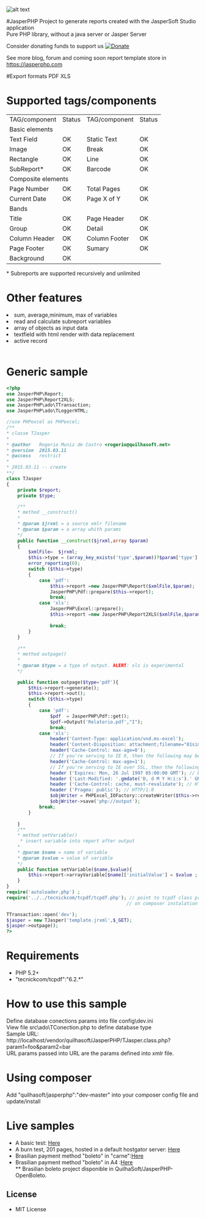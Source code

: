 ![alt text](https://jasperphp.com/wp-content/uploads/2020/01/cropped-ms-icon-150x150-2.png) 

#JasperPHP
Project to generate reports created with the JasperSoft Studio application<br>
Pure PHP library, without a java server or Jasper Server

Consider donating funds to support us
[![Donate](https://img.shields.io/badge/Donate-PayPal-green.svg)](https://www.paypal.com/cgi-bin/webscr?cmd=_s-xclick&hosted_button_id=EE7CD4UZEL3A4&source=url)

See more blog, forum and coming soon report template store in https://jasperphp.com 

#Export formats
 PDF
 XLS

# Supported tags/components
<table>
    <tr>
        <td>TAG/component</td>
        <td>Status</td>
        <td>TAG/component</td>
        <td>Status</td>
    </tr>
    <tr>
        <td colspan="4">Basic elements</td>
    </tr>
    <tr>
        <td>Text Field</td>
        <td>OK</td>
        <td>Static Text</td>
        <td>OK</td>
    </tr>
    <tr>
        <td>Image</td>
        <td>OK</td>
        <td>Break</td>
        <td>OK</td>
    </tr>
    <tr>
        <td>Rectangle</td>
        <td>OK</td>
        <td>Line</td>
        <td>OK</td>
    </tr>
    <tr>
        <td>SubReport*</td>
        <td>OK</td>
        <td>Barcode</td>
        <td>OK</td>
    </tr>
    <tr>
        <td colspan="4">Composite elements</td>
    </tr>
    <tr>
        <td>Page Number</td>
        <td>OK</td>
        <td>Total Pages</td>
        <td>OK</td>
    </tr>
    <tr>
        <td>Current Date</td>
        <td>OK</td>
        <td>Page X of Y</td>
        <td>OK</td>
    </tr>
    <tr>
        <td colspan="4">Bands</td>
    </tr>
    <tr>
        <td>Title</td>
        <td>OK</td>
        <td>Page Header</td>
        <td>OK</td>
    </tr>
    <tr>
        <td>Group</td>
        <td>OK</td>
        <td>Detail</td>
        <td>OK</td>
    </tr>
    <tr>
        <td>Column Header</td>
        <td>OK</td>
        <td>Column Footer</td>
        <td>OK</td>
    </tr>
    <tr>
        <td>Page Footer</td>
        <td>OK</td>
        <td>Sumary</td>
        <td>OK</td>
    </tr>
    <tr>
        <td>Background</td>
        <td>OK</td>
    </tr>
</table>
* Subreports are supported recursively and unlimited

# Other features
<lu>
    <li>sum, average,minimum, max of variables</li>
    <li>read and calculate subreport variables</li>
    <li>array of objects as input data</li>
    <li>textfield with html render with data replacement</li>
    <li>active record</li>
</lu>
<br>

# Generic sample
```php
<?php
use JasperPHP\Report;
use JasperPHP\Report2XLS;
use JasperPHP\ado\TTransaction;
use JasperPHP\ado\TLoggerHTML;

//use PHPexcel as PHPexcel;
/**
* classe TJasper
*
* @author   Rogerio Muniz de Castro <rogerio@quilhasoft.net>
* @version  2015.03.11
* @access   restrict
* 
* 2015.03.11 -- create
**/
class TJasper
{
    private $report;
    private $type;

    /**
    * method __construct()
    * 
    * @param $jrxml = a source xmlr filename
    * @param $param = a array whith params
    */
    public function __construct($jrxml,array $param)
    {
        $xmlFile=  $jrxml;
        $this->type = (array_key_exists('type',$param))?$param['type']:'pdf';
        error_reporting(0);
        switch ($this->type)
        {
            case 'pdf': 
                $this->report =new JasperPHP\Report($xmlFile,$param);
                JasperPHP\Pdf::prepare($this->report);
                break;
            case 'xls':
                JasperPHP\Excel::prepare();
                $this->report =new JasperPHP\Report2XLS($xmlFile,$param);
                
                break;
        }
    }
    
    /**
    * method outpage()
    * 
    * @param $type = a type of output. ALERT: xls is experimental
    */

    public function outpage($type='pdf'){
        $this->report->generate();
        $this->report->out();
        switch ($this->type)
        {
            case 'pdf':
                $pdf  = JasperPHP\Pdf::get();
                $pdf->Output('Relatorio.pdf',"I");
                break;
            case 'xls':
                header('Content-Type: application/vnd.ms-excel');
                header('Content-Disposition: attachment;filename="01simple.xls"');
                header('Cache-Control: max-age=0');
                // If you're serving to IE 9, then the following may be needed
                header('Cache-Control: max-age=1');
                // If you're serving to IE over SSL, then the following may be needed
                header ('Expires: Mon, 26 Jul 1997 05:00:00 GMT'); // Date in the past
                header ('Last-Modified: '.gmdate('D, d M Y H:i:s').' GMT'); // always modified
                header ('Cache-Control: cache, must-revalidate'); // HTTP/1.1
                header ('Pragma: public'); // HTTP/1.0
                $objWriter = PHPExcel_IOFactory::createWriter($this->report->wb, 'Excel5');
                $objWriter->save('php://output');
            break;
        }
        
    }
    /**
    * method setVariable()
     * insert variable into report after output
    * 
    * @param $name = name of variable
    * @param $value = value of variable
    */
    public function setVariable($name,$value){
        $this->report->arrayVariable[$name]['initialValue'] = $value ;
    }
}
require('autoloader.php') ;
require('../../tecnickcom/tcpdf/tcpdf.php'); // point to tcpdf class previosly instaled , 
                                            // on composer instalation is not necessaty 

TTransaction::open('dev');
$jasper = new TJasper('template.jrxml',$_GET);
$jasper->outpage();
?>

```

# Requirements
* PHP 5.2+
* "tecnickcom/tcpdf":"6.2.*"

# How to use this sample
Define database conections params into file config\dev.ini<br>
View file src\ado\TConection.php to define database type<br>
Sample URL:<br>
http://localhost/vendor/quilhasoft/JasperPHP/TJasper.class.php?param1=foo&param2=bar<br>
URL params passed into URL are the params defined into xmlr file.<br>
# Using composer
Add "quilhasoft/jasperphp":"dev-master" into your composer config file and update/install

# Live samples<br>
* A basic test: <a href='http://quilhasoft.net/Jasper/vendor/quilhasoft/JasperPHP/TJasper.class.php'>Here</a><br>
* A burn test, 201 pages, hosted in a default hostgator server: <a href='http://quilhasoft.net/Jasper/vendor/quilhasoft/JasperPHP/TJasper.class.php?report=cities/region.jrxml'>Here</a><br>
* Brasilian payment method "boleto" in "carne":<a href='http://quilhasoft.net/Jasper/vendor/quilhasoft/JasperPHP-OpenBoleto/itauJasper.php'>Here</a><br>
* Brasilian payment method "boleto" in A4 :<a href='http://quilhasoft.net/Jasper/vendor/quilhasoft/JasperPHP-OpenBoleto/itauJasperA4.php'>Here</a><br>
 ** Brasilian boleto project disponible in QuilhaSoft/JasperPHP-OpenBoleto.

## License

* MIT License

